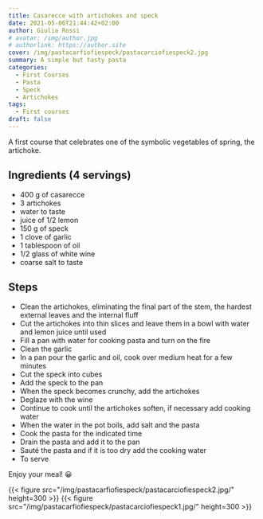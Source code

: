 ```yaml
---
title: Casarecce with artichokes and speck
date: 2021-05-06T21:44:42+02:00
author: Giulia Rossi
# avatar: /img/author.jpg
# authorlink: https://author.site
cover: /img/pastacarfiofiespeck/pastacarciofiespeck2.jpg
summary: A simple but tasty pasta
categories:
  - First Courses
  - Pasta
  - Speck
  - Artichokes
tags:
  - First courses
draft: false
---
```


A first course that celebrates one of the symbolic vegetables of spring, the artichoke.

## Ingredients (4 servings)

* 400 g of casarecce
* 3 artichokes
* water to taste
* juice of 1/2 lemon
* 150 g of speck
* 1 clove of garlic
* 1 tablespoon of oil
* 1/2 glass of white wine
* coarse salt to taste

## Steps

* Clean the artichokes, eliminating the final part of the stem, the hardest external leaves and the internal fluff
* Cut the artichokes into thin slices and leave them in a bowl with water and lemon juice until used
* Fill a pan with water for cooking pasta and turn on the fire
* Clean the garlic
* In a pan pour the garlic and oil, cook over medium heat for a few minutes
* Cut the speck into cubes
* Add the speck to the pan
* When the speck becomes crunchy, add the artichokes
* Deglaze with the wine
* Continue to cook until the artichokes soften, if necessary add cooking water
* When the water in the pot boils, add salt and the pasta
* Cook the pasta for the indicated time
* Drain the pasta and add it to the pan
* Sauté the pasta and if it is too dry add the cooking water
* To serve

Enjoy your meal! 😀

 {{< figure src="/img/pastacarfiofiespeck/pastacarciofiespeck2.jpg/" height=300  >}}
 {{< figure src="/img/pastacarfiofiespeck/pastacarciofiespeck1.jpg/" height=300  >}}